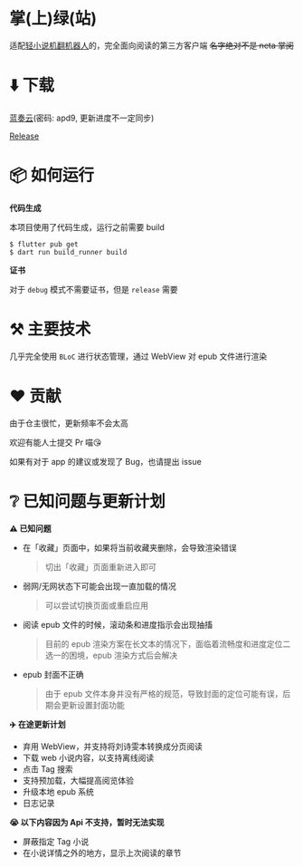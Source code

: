 # 掌(上)绿(站)

适配[轻小说机翻机器人](https://books.fishhawk.top/)的，完全面向阅读的第三方客户端
<del>名字绝对不是 neta 掌阅

# ⬇️ 下载

[蓝奏云](https://wwrn.lanzouv.com/b00uyfaz9a)(密码: apd9, 更新进度不一定同步)

[Release](https://github.com/Prixii/auto_novel_reader_flutter/releases)


# 📦 如何运行

**代码生成**

本项目使用了代码生成，运行之前需要 build
```
$ flutter pub get
$ dart run build_runner build
```

**证书**

对于 `debug` 模式不需要证书，但是 `release` 需要

# ⚒️ 主要技术

几乎完全使用 `BLoC` 进行状态管理，通过 WebView 对 epub 文件进行渲染 

# ❤️ 贡献
由于仓主很忙，更新频率不会太高

欢迎有能人士提交 Pr 喵😘

如果有对于 app 的建议或发现了 Bug，也请提出 issue

# ❔ 已知问题与更新计划

**⚠️ 已知问题**

- 在「收藏」页面中，如果将当前收藏夹删除，会导致渲染错误
  > 切出「收藏」页面重新进入即可
- 弱网/无网状态下可能会出现一直加载的情况
  >可以尝试切换页面或重启应用
- 阅读 epub 文件的时候，滚动条和进度指示会出现抽搐
  >目前的 epub 渲染方案在长文本的情况下，面临着流畅度和进度定位二选一的困境，epub 渲染方式后会解决
- epub 封面不正确
  > 由于 epub 文件本身并没有严格的规范，导致封面的定位可能有误，后期会更新设置封面功能

**✈️ 在途更新计划**

- 弃用 WebView，并支持将刘诗雯本转换成分页阅读
- 下载 web 小说内容，以支持离线阅读
- 点击 Tag 搜索
- 支持预加载，大幅提高阅览体验
- 升级本地 epub 系统
- 日志记录

**😭 以下内容因为 Api 不支持，暂时无法实现**

- 屏蔽指定 Tag 小说
- 在小说详情之外的地方，显示上次阅读的章节

